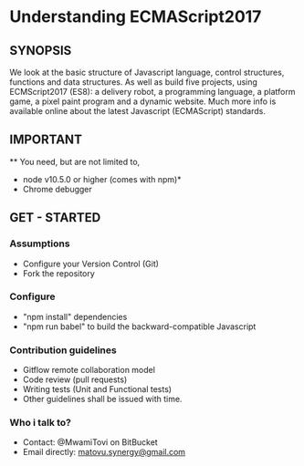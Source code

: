 
Understanding ECMAScript2017
============================

## SYNOPSIS

We look at the basic structure of Javascript language, control structures, functions and data structures.
As well as build five projects, using ECMScript2017 (ES8):
a delivery robot, a programming language, a platform game, a pixel paint program and a dynamic website.
Much more info is available online about the latest Javascript (ECMAScript) standards.

## IMPORTANT

** You need, but are not limited to, 
   - node v10.5.0 or higher (comes with npm)*
   - Chrome debugger

## GET - STARTED

### Assumptions
   - Configure your Version Control (Git)
   - Fork the repository

### Configure
   - "npm install" dependencies
   - "npm run babel" to build the backward-compatible Javascript

### Contribution guidelines
   - Gitflow remote collaboration model
   - Code review (pull requests)
   - Writing tests (Unit and Functional tests)
   - Other guidelines shall be issued with time.
   
### Who i talk to?
   - Contact: @MwamiTovi on BitBucket
   - Email directly: matovu.synergy@gmail.com